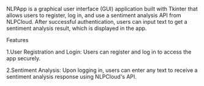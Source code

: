 NLPApp is a graphical user interface (GUI) application built with Tkinter that allows users to register, log in, and use a sentiment analysis API from NLPCloud. After successful authentication, users can input text to get a sentiment analysis result, which is displayed in the app.


Features

1.User Registration and Login: Users can register and log in to access the app securely.

2.Sentiment Analysis: Upon logging in, users can enter any text to receive a sentiment analysis response using NLPCloud's API.
